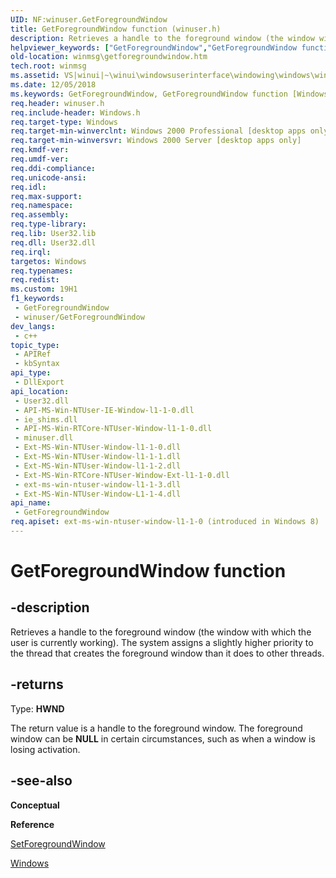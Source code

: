```yaml
---
UID: NF:winuser.GetForegroundWindow
title: GetForegroundWindow function (winuser.h)
description: Retrieves a handle to the foreground window (the window with which the user is currently working). The system assigns a slightly higher priority to the thread that creates the foreground window than it does to other threads.
helpviewer_keywords: ["GetForegroundWindow","GetForegroundWindow function [Windows and Messages]","_win32_GetForegroundWindow","_win32_getforegroundwindow_cpp","winmsg.getforegroundwindow","winui._win32_getforegroundwindow","winuser/GetForegroundWindow"]
old-location: winmsg\getforegroundwindow.htm
tech.root: winmsg
ms.assetid: VS|winui|~\winui\windowsuserinterface\windowing\windows\windowreference\windowfunctions\getforegroundwindow.htm
ms.date: 12/05/2018
ms.keywords: GetForegroundWindow, GetForegroundWindow function [Windows and Messages], _win32_GetForegroundWindow, _win32_getforegroundwindow_cpp, winmsg.getforegroundwindow, winui._win32_getforegroundwindow, winuser/GetForegroundWindow
req.header: winuser.h
req.include-header: Windows.h
req.target-type: Windows
req.target-min-winverclnt: Windows 2000 Professional [desktop apps only]
req.target-min-winversvr: Windows 2000 Server [desktop apps only]
req.kmdf-ver: 
req.umdf-ver: 
req.ddi-compliance: 
req.unicode-ansi: 
req.idl: 
req.max-support: 
req.namespace: 
req.assembly: 
req.type-library: 
req.lib: User32.lib
req.dll: User32.dll
req.irql: 
targetos: Windows
req.typenames: 
req.redist: 
ms.custom: 19H1
f1_keywords:
 - GetForegroundWindow
 - winuser/GetForegroundWindow
dev_langs:
 - c++
topic_type:
 - APIRef
 - kbSyntax
api_type:
 - DllExport
api_location:
 - User32.dll
 - API-MS-Win-NTUser-IE-Window-l1-1-0.dll
 - ie_shims.dll
 - API-MS-Win-RTCore-NTUser-Window-l1-1-0.dll
 - minuser.dll
 - Ext-MS-Win-NTUser-Window-l1-1-0.dll
 - Ext-MS-Win-NTUser-Window-l1-1-1.dll
 - Ext-MS-Win-NTUser-Window-l1-1-2.dll
 - Ext-MS-Win-RTCore-NTUser-Window-Ext-l1-1-0.dll
 - ext-ms-win-ntuser-window-l1-1-3.dll
 - Ext-MS-Win-NTUser-Window-L1-1-4.dll
api_name:
 - GetForegroundWindow
req.apiset: ext-ms-win-ntuser-window-l1-1-0 (introduced in Windows 8)
---
```


# GetForegroundWindow function


## -description

Retrieves a handle to the foreground window (the window with which the user is currently working). The system assigns a slightly higher priority to the thread that creates the foreground window than it does to other threads.



## -returns

Type: <b>HWND</b>

The return value is a handle to the foreground window. The foreground window can be <b>NULL</b> in certain circumstances, such as when a window is losing activation.

## -see-also

<b>Conceptual</b>



<b>Reference</b>



<a href="/windows/desktop/api/winuser/nf-winuser-setforegroundwindow">SetForegroundWindow</a>



<a href="/windows/desktop/winmsg/windows">Windows</a>
